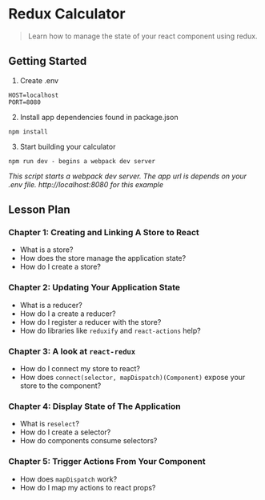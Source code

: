 # Redux Calculator
> Learn how to manage the state of your react component using redux.

## Getting Started
1. Create .env
```
HOST=localhost
PORT=8080

```
2. Install app dependencies found in package.json
```
npm install
```

3. Start building your calculator
```
npm run dev - begins a webpack dev server
```
_This script starts a webpack dev server. The app url is depends on your .env file. http://localhost:8080 for this example_

## Lesson Plan

### Chapter 1: Creating and Linking A Store to React
- What is a store?
- How does the store manage the application state?
- How do I create a store?

### Chapter 2: Updating Your Application State
- What is a reducer?
- How do I a create a reducer?
- How do I register a reducer with the store?
- How do libraries like `reduxify` and `react-actions` help?

### Chapter 3: A look at `react-redux`
- How do I connect my store to react?
- How does `connect(selector, mapDispatch)(Component)` expose your store to the component?

### Chapter 4: Display State of The Application
- What is `reselect`?
- How do I create a selector?
- How do components consume selectors?

### Chapter 5: Trigger Actions From Your Component
- How does `mapDispatch` work?
- How do I map my actions to react props?
